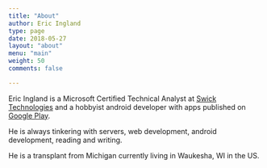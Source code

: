 ```yaml
---
title: "About"
author: Eric Ingland
type: page
date: 2018-05-27
layout: "about"
menu: "main"
weight: 50
comments: false

---
```


Eric Ingland is a Microsoft Certified Technical Analyst at [Swick Technologies][1] and a hobbyist android developer with apps published on [Google Play][2].

He is always tinkering with servers, web development, android development, reading and writing.

He is a transplant from Michigan currently living in Waukesha, WI in the US.

 [1]: http://www.swicktech.com/
 [2]: https://play.google.com/store/apps/developer?id=Eric+Ingland
